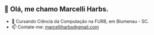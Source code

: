 ## 👋 Olá, me chamo Marcelli Harbs.
- 🌱 Cursando Ciência da Computação na FURB, em Blumenau - SC.
- 📫 Contate-me: marcelliharbs@gmail.com

<!---
marcelliharbs/marcelliharbs is a ✨ special ✨ repository because its `README.md` (this file) appears on your GitHub profile.
You can click the Preview link to take a look at your changes.
--->
